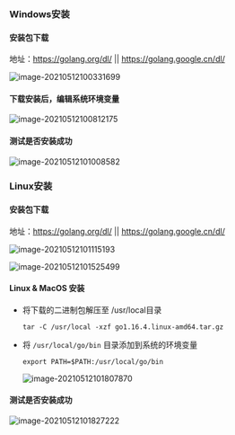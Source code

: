 ### Windows安装

#### 安装包下载

地址：https://golang.org/dl/	||	https://golang.google.cn/dl/

![image-20210512100331699](https://typroa12138.oss-cn-hangzhou.aliyuncs.com/image/2021/05/2021051210033131.png)

#### 下载安装后，编辑系统环境变量

![image-20210512100812175](https://typroa12138.oss-cn-hangzhou.aliyuncs.com/image/2021/05/2021051210081212.png)

#### 测试是否安装成功

![image-20210512101008582](https://typroa12138.oss-cn-hangzhou.aliyuncs.com/image/2021/05/202105121010088.png)



### Linux安装

#### 安装包下载

地址：https://golang.org/dl/	||	https://golang.google.cn/dl/

![image-20210512101115193](https://typroa12138.oss-cn-hangzhou.aliyuncs.com/image/2021/05/2021051210111515.png)

![image-20210512101525499](https://typroa12138.oss-cn-hangzhou.aliyuncs.com/image/2021/05/2021051210152525.png)

#### Linux & MacOS 安装

-   将下载的二进制包解压至 /usr/local目录

    ```shell
    tar -C /usr/local -xzf go1.16.4.linux-amd64.tar.gz
    ```

-   将 `/usr/local/go/bin` 目录添加到系统的环境变量

    ```
    export PATH=$PATH:/usr/local/go/bin
    ```

    ![image-20210512101807870](https://typroa12138.oss-cn-hangzhou.aliyuncs.com/image/2021/05/202105121018077.png)

#### 测试是否安装成功

![image-20210512101827222](https://typroa12138.oss-cn-hangzhou.aliyuncs.com/image/2021/05/2021051210182727.png)